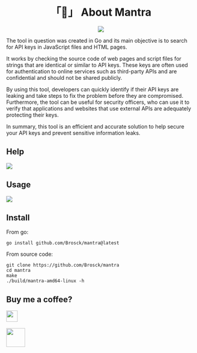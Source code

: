 <h1 align="center">「🔑」 About Mantra</h1>

<p align="center"><img src="assets/banner.png"></p>

The tool in question was created in Go and its main objective is to search for API keys in JavaScript files and HTML pages.

It works by checking the source code of web pages and script files for strings that are identical or similar to API keys. These keys are often used for authentication to online services such as third-party APIs and are confidential and should not be shared publicly.

By using this tool, developers can quickly identify if their API keys are leaking and take steps to fix the problem before they are compromised. Furthermore, the tool can be useful for security officers, who can use it to verify that applications and websites that use external APIs are adequately protecting their keys.

In summary, this tool is an efficient and accurate solution to help secure your API keys and prevent sensitive information leaks.

## Help
![](assets/help.png)

## Usage
![](assets/usage1.png)

## Install

From go:

```
go install github.com/Brosck/mantra@latest
```

From source code:

```
git clone https://github.com/Brosck/mantra
cd mantra
make
./build/mantra-amd64-linux -h
```

## Buy me a coffee?

<a href="https://pixgg.com/MrEmpy" target="_blank">
  <img src="https://pixgg.com/img/logo-darkmode.046d3b61.svg" height="30" widght="30">
</a>
</br>
</br>
<a href="https://www.buymeacoffee.com/mrempy" target="_blank">
  <img src="https://play-lh.googleusercontent.com/aMb_Qiolzkq8OxtQZ3Af2j8Zsp-ZZcNetR9O4xSjxH94gMA5c5gpRVbpg-3f_0L7vlo" height="50" widght="50">
</a>

